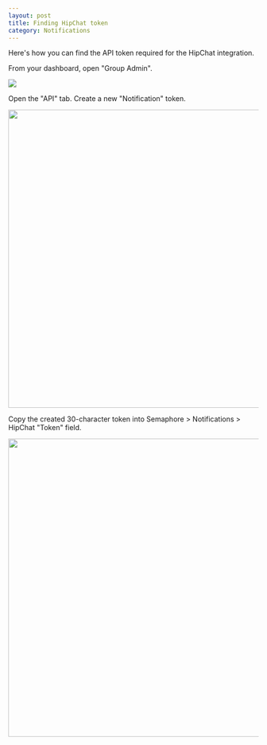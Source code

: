 ```yaml
---
layout: post
title: Finding HipChat token
category: Notifications
---
```


Here's how you can find the API token required for the HipChat integration.

From your dashboard, open "Group Admin".

<p><img src="/docs/assets/img/finding-hipchat-token/nav.png" class="img-responsive"></p>


Open the "API" tab. Create a new "Notification" token.

<img src="/docs/assets/img/finding-hipchat-token/api-tab.png" width="600">

Copy the created 30-character token into Semaphore > Notifications > HipChat "Token" field.

<img src="/docs/assets/img/finding-hipchat-token/created-token.png" width="600">
